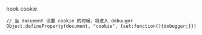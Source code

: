 hook cookie
    
    // 当 document 设置 cookie 的时候，将进入 debuuger
    Object.defineProperty(document, "cookie", {set:function(){debugger;}})
    
